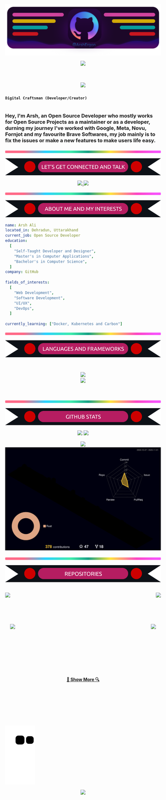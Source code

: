 <img src="https://github.com/ArshErgon/ArshErgon/blob/main/assets/header/arsh.png">

<p align="center">
  <img src="https://capsule-render.vercel.app/api?type=waving&color=gradient&text=HEY!&height=120&section=header"/>
</p>

<h1 align="center">
  <a href="https://git.io/typing-svg">
    <img src="https://readme-typing-svg.demolab.com?font=Major+Mono+Display&size=50&pause=10000&color=7BF7ED&center=true&vCenter=true&width=550&height=100&lines=I'm+Arsh+Ergon!">
  </a>
</h1>

**```Digital Craftsman (Developer/Creator)```** 
<br/><br/>
<h3>Hey, I'm Arsh, an Open Source Developer who mostly works for Open Source Projects as a maintainer or as a developer, durning my journey I've worked with Google, Meta, Novu, Fornjot and my favourite Brave Softwares, my job mainly is to fix the issues or make a new features to make users life easy.
</h3>
<img src="https://github.com/ArshErgon/ArshErgon/blob/main/assets/header/lineBar.png" width="100%" height="8px"/>
<p align="center">
  <img src="https://github.com/ArshErgon/ArshErgon/blob/main/assets/header/connected.png" />
</p>

<p align="center">
<a href="https://www.linkedin.com/in/arshergon/">
  <img height="50" src="https://user-images.githubusercontent.com/46517096/166973395-19676cd8-f8ec-4abf-83ff-da8243505b82.png"/>
</a>
<a href="https://www.instagram.com/arshergon/">
  <img height="50" src="https://user-images.githubusercontent.com/46517096/166974368-9798f39f-1f46-499c-b14e-81f0a3f83a06.png"/>
</a>
</p>
<img src="https://github.com/ArshErgon/ArshErgon/blob/main/assets/header/lineBar.png" width="100%" height="8px"/>
<p align="center"> 
<img src="https://github.com/ArshErgon/ArshErgon/blob/main/assets/header/interest.png" />
</p>

```yaml
name: Arsh Ali
located_in: Dehradun, Uttarakhand
current_job: Open Source Developer
education:
  [
    "Self-Taught Developer and Designer",
    "Master's in Computer Applications",
    "Bachelor's in Computer Science",
  ]
company: GitHub

fields_of_interests:
  [
    "Web Development",
    "Software Development",
    "UI/UX",
    "DevOps",
  ]
  
currently_learning: ["Docker, Kubernetes and Carbon"]
```
  
 
<img src="https://github.com/ArshErgon/ArshErgon/blob/main/assets/header/lineBar.png" width="100%" height="8px"/><br>
<p align="center"> 
<img src="https://github.com/ArshErgon/ArshErgon/blob/main/assets/header/languages.png" />
</p>
<br>
<p align="center">
  <a href="https://skillicons.dev">
    <img src="https://skillicons.dev/icons?i=git,react,nodejs,github,python,vue,javascript,css,express,styledcomponents,nextjs,graphql" /><br>
    <img src="https://skillicons.dev/icons?i=angular,bootstrap,mongodb,mysql,django,html,blender,ae,linux,vscode,heroku,figma,gradle,java" />

  </a>
</p>
<br>
<br>
<img src="https://github.com/ArshErgon/ArshErgon/blob/main/assets/header/lineBar.png" width="100%" height="8px"/><br>
<p align="center"> 
<img src="https://github.com/ArshErgon/ArshErgon/blob/main/assets/header/stats.png" />
</p>

<div align="center">
 <img width="400px" src="https://github-readme-stats.vercel.app/api/top-langs/?username=arshergon&layout=compact&theme=radical&custom_title=Languages"/>
 <img width="400px" src="https://github-readme-stats.vercel.app/api?username=arshergon&theme=radical" /> 
 <br>
 <br>
 <img width="600px"src="https://activity-graph.herokuapp.com/graph?username=arshergon&theme=redical">
 <img src="https://github.com/ArshErgon/ArshErgon/blob/784f140f5ceb66d54e34558bc37113da3049c34d/profile-3d-contrib/profile-night-rainbow.svg" />
</div>

<img src="https://github.com/ArshErgon/ArshErgon/blob/main/assets/header/lineBar.png" width="100%" height="8px"/><br>
<p align="center"> 
<img src="https://github.com/ArshErgon/ArshErgon/blob/main/assets/header/repos.png" />
</p>
<br>
<div width="100%" align="center">
  <a align="right" href="https://github.com/ArshErgon/Novu" title="Data Structures"><img align="left" height="115" src="https://github-readme-stats.vercel.app/api/pin/?username=ArshErgon&repo=Novu&theme=react&border_color=61dafb&border_radius=10"></a>
  <a align="left" href="https://github.com/ArshErgon/state-channel-demo" title="Chat & Fresh"><img align="right" height="115" src="https://github-readme-stats.vercel.app/api/pin/?username=ArshErgon&repo=state-channel-demo&theme=react&border_color=61dafb&border_radius=10"></a>
</div>
<br/><br/><br/><br/><br/><br/>
<div width="100%" align="center">
  <a align="left" href="https://github.com/ArshErgon/ArshErgon" title="Expense Tracker"><img align="left" height="115" src="https://github-readme-stats.vercel.app/api/pin/?username=ArshErgon&repo=ArshErgon&theme=react&border_color=61dafb&border_radius=10"></a>
  <a align="right" href="https://github.com/ArshErgon/Programming-Free-E-Books" title="Copy&Move Forgery Detection With DCT"><img align="right" height="115" src="https://github-readme-stats.vercel.app/api/pin/?username=ArshErgon&repo=Programming-Free-E-Books&theme=react&border_color=61dafb&border_radius=10"></a>
</div>

<br><br><br><br><br><br><br><br>

<h4 align="center">
  <a href="https://github.com/ArshErgon?tab=repositories" title="Show Repositories">🔎 Show More 🔍</a>
</h4>

<br><br><br><br><br><br>

 ![ArshErgon gif](https://github.com/ArshErgon/ArshErgon/blob/output/github-contribution-grid-snake.svg)


<p align="center">
  <img src="https://capsule-render.vercel.app/api?type=waving&color=gradient&height=150&width=100%&section=footer"/>
</p>
